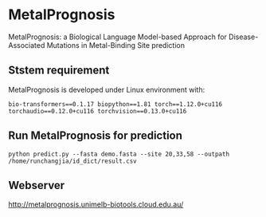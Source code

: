 # MetalPrognosis
MetalPrognosis: a Biological Language Model-based Approach for Disease-Associated Mutations in Metal-Binding Site prediction

## Ststem requirement
MetalPrognosis is developed under Linux environment with:

`bio-transformers==0.1.17
biopython==1.81
torch==1.12.0+cu116
torchaudio==0.12.0+cu116
torchvision==0.13.0+cu116`

## Run MetalPrognosis for prediction
`python predict.py --fasta demo.fasta --site 20,33,58 --outpath /home/runchangjia/id_dict/result.csv`

## Webserver
<http://metalprognosis.unimelb-biotools.cloud.edu.au/>

